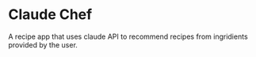 # Claude Chef

A recipe app that uses claude API to recommend recipes from  ingridients provided by the user.
